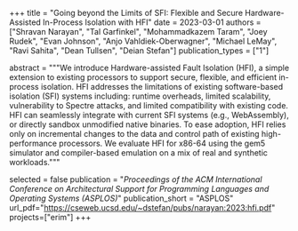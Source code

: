 +++
title = "Going beyond the Limits of SFI: Flexible and Secure Hardware-Assisted In-Process Isolation with HFI"
date = 2023-03-01
authors = ["Shravan Narayan", "Tal Garfinkel", "Mohammadkazem Taram", "Joey Rudek", "Evan Johnson", "Anjo Vahldiek-Oberwagner", "Michael LeMay", "Ravi Sahita", "Dean Tullsen", "Deian Stefan"]
publication_types = ["1"]

abstract = """We introduce Hardware-assisted Fault Isolation (HFI), a simple
extension to existing processors to support secure, flexible, and efficient
in-process isolation. HFI addresses the limitations of existing software-based
isolation (SFI) systems including: runtime overheads, limited scalability,
vulnerability to Spectre attacks, and limited compatibility with existing code.
HFI can seamlessly integrate with current SFI systems (e.g., WebAssembly), or
directly sandbox unmodified native binaries. To ease adoption, HFI relies only
on incremental changes to the data and control path of existing high-performance
processors. We evaluate HFI for x86-64 using the gem5 simulator and
compiler-based emulation on a mix of real and synthetic workloads."""

selected = false
publication = "*Proceedings of the ACM International Conference on Architectural Support for Programming Languages and Operating Systems (ASPLOS)*"
publication_short = "ASPLOS"
url_pdf="https://cseweb.ucsd.edu/~dstefan/pubs/narayan:2023:hfi.pdf"
projects=["erim"]
+++


